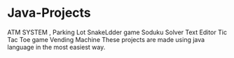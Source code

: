 # Java-Projects
ATM SYSTEM ,
Parking Lot
SnakeLdder game
Soduku Solver
Text Editor
Tic Tac Toe game
Vending Machine
These projects are made using java language in the most easiest way.
